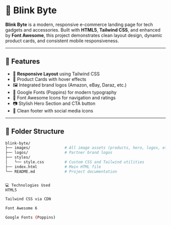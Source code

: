 # 🌟 Blink Byte

**Blink Byte** is a modern, responsive e-commerce landing page for tech gadgets and accessories. Built with **HTML5**, **Tailwind CSS**, and enhanced by **Font Awesome**, this project demonstrates clean layout design, dynamic product cards, and consistent mobile responsiveness.

---

## 🚀 Features

- 📱 **Responsive Layout** using Tailwind CSS
- 🛒 Product Cards with hover effects
- 🖼️ Integrated brand logos (Amazon, eBay, Daraz, etc.)
- 🎨 Google Fonts (Poppins) for modern typography
- 🎯 Font Awesome Icons for navigation and ratings
- 📷 Stylish Hero Section and CTA button
- 🧾 Clean footer with social media icons

---

## 📂 Folder Structure

```bash
blink-byte/
├── images/               # All image assets (products, hero, logos, etc.)
├── logos/                # Partner brand logos
├── styles/
│   └── style.css         # Custom CSS and Tailwind utilities
├── index.html            # Main HTML file
└── README.md             # Project documentation


💻 Technologies Used
HTML5

Tailwind CSS via CDN

Font Awesome 6

Google Fonts (Poppins)

